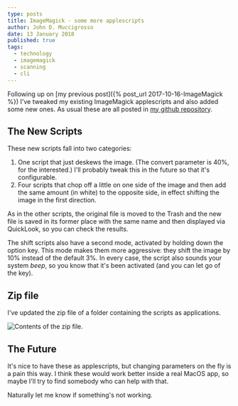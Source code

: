 ```yaml
---
type: posts 
title: ImageMagick - some more applescripts
author: John D. Muccigrosso
date: 13 January 2018
published: true
tags:
  - technology
  - imagemagick
  - scanning
  - cli
---
```


Following up on [my previous post]({% post_url 2017-10-16-ImageMagick %}) I've tweaked my existing ImageMagick applescripts and also added some new ones. As usual these are all posted in [my github repository](https://github.com/Jmuccigr/AppleScripts/tree/master/ImageMagick).

## The New Scripts

These new scripts fall into two categories:

1. One script that just deskews the image. (The convert parameter is 40%, for the interested.) I'll probably tweak this in the future so that it's configurable.
1. Four scripts that chop off a little on one side of the image and then add the same amount (in white) to the opposite side, in effect shifting the image in the first direction.

As in the other scripts, the original file is moved to the Trash and the new file is saved in its former place with the same name and then displayed via QuickLook, so you can check the results.

The shift scripts also have a second mode, activated by holding down the option key. This mode makes them more aggressive: they shift the image by 10% instead of the default 3%. In every case, the script also sounds your system *beep*, so you know that it's been activated (and you can let go of the key).

## Zip file

I've updated the zip file of a folder containing the scripts as applications.

![Contents of the zip file.](../../../../../images/trim_apps_2.png)

## The Future

It's nice to have these as applescripts, but changing parameters on the fly is a pain this way. I think these would work better inside a real MacOS app, so maybe I'll try to find somebody who can help with that.

Naturally let me know if something's not working.
